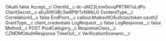 <?xml version="1.0" encoding="UTF-8"?>
<CustomMetadata xmlns="http://soap.sforce.com/2006/04/metadata" xmlns:xsi="http://www.w3.org/2001/XMLSchema-instance" xmlns:xsd="http://www.w3.org/2001/XMLSchema">
    <label>OAuth</label>
    <protected>false</protected>
    <values>
        <field>Accept__c</field>
        <value xsi:nil="true"/>
    </values>
    <values>
        <field>ClientId__c</field>
        <value xsi:type="xsd:string">dc-oMZ3LmwSovqPRTR6ToLdPo</value>
    </values>
    <values>
        <field>ClientSecret__c</field>
        <value xsi:type="xsd:string">aEu3IWGBLSw9P9rTxNWkLG</value>
    </values>
    <values>
        <field>ContentType__c</field>
        <value xsi:nil="true"/>
    </values>
    <values>
        <field>CorrelationId__c</field>
        <value xsi:type="xsd:boolean">false</value>
    </values>
    <values>
        <field>EndPoint__c</field>
        <value xsi:type="xsd:string">callout:MulesoftOAuth/as/token.oauth2</value>
    </values>
    <values>
        <field>GrantType__c</field>
        <value xsi:type="xsd:string">client_credentials</value>
    </values>
    <values>
        <field>LogRequest__c</field>
        <value xsi:type="xsd:boolean">false</value>
    </values>
    <values>
        <field>LogResponse__c</field>
        <value xsi:type="xsd:boolean">false</value>
    </values>
    <values>
        <field>Method__c</field>
        <value xsi:type="xsd:string">POST</value>
    </values>
    <values>
        <field>ProdCategory__c</field>
        <value xsi:nil="true"/>
    </values>
    <values>
        <field>ResponseClass__c</field>
        <value xsi:type="xsd:string">CZMDMOAuthResponse</value>
    </values>
    <values>
        <field>TimeOut__c</field>
        <value xsi:nil="true"/>
    </values>
    <values>
        <field>VerificationScenario__c</field>
        <value xsi:nil="true"/>
    </values>
</CustomMetadata>
